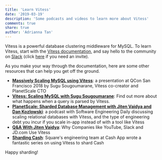 ```yaml
---
title: 'Learn Vitess'
date: '2019-03-19'
description: 'Some podcasts and videos to learn more about Vitess'
comments: true
share: true
author: 'Adrianna Tan'
---
```


Vitess is a powerful database clustering middleware for MySQL. To learn Vitess, start with the [Vitess documentation](https://vitess.io/docs), and say hello to the community on [Slack](https://vitess.slack.com) (click [here](https://vitess.slack.com/join/shared_invite/enQtMzIxMDMyMzA0NzA1LTBjYjY1M2I2Yjg5YmY3ODIwOTk0N2M1YzI4Y2ViODdiNmIxMDdiMDM5YWQ1ZTc0YmJhZDdiOTliMGVkNDY4MjM) if you need an invite).

As you make your way through the documentation, here are some other resources that can help you get off the ground.

* **[Massively Scaling MySQL using Vitess](https://www.infoq.com/presentations/vitess)**: a presentation at QCon San Francisco 2018 by Sugu Sougoumarane, Vitess co-creator and PlanetScale CTO
* **[Vitess: Scaling MySQL with Sugu Sougoumarane](https://softwareengineeringdaily.com/2018/05/15/vitess-scaling-mysql-with-sugu-sougoumarane/)**: Find out more about what happens when a query is parsed by Vitess. 
* **[PlanetScale: Sharded Database Management with Jiten Vaidya and Dan Kozlowski](softwareengineeringdaily.com/2019/02/21/planetscale-sharded-database-management-with-jiten-vaidya-and-dan-kozlowski/)**: a podcast with Software Engineering Daily discussing scaling relational databases with Vitess, and the type of engineering debt you incur if you scale in-app instead of with a tool like Vitess
* **[Q&A With Jiten Vaidya](https://www.youtube.com/watch?v=m2m2nQeIlA0)**: Why Companies like YouTube, Slack and JD.com Use Vitess
* **[Sharding Cash](https://medium.com/square-corner-blog/sharding-cash-10280fa3ef3b)**: Square's engineering team at Cash App wrote a fantastic series on using Vitess to shard Cash

Happy sharding!
